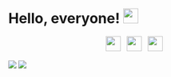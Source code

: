 
# Hello, everyone! <img src="https://raw.githubusercontent.com/MartinHeinz/MartinHeinz/master/wave.gif" width="30px">
<p align='center'>
<a href="https://twitter.com/burkakkayaa"><img height="30" src="https://github.com/stephenajulu/WaylonWalker/blob/main/icon/twitter.png?raw=true"></a>&nbsp;&nbsp;
<a href="https://instagram.com/burkakkayaa"><img height="30" src="https://github.com/stephenajulu/WaylonWalker/blob/main/icon/instagram.jpg?raw=true"></a>&nbsp;&nbsp;
<a href="https://www.linkedin.com/in/burak--akkaya/"><img height="30" src="https://github.com/stephenajulu/WaylonWalker/blob/main/icon/linkedin.png?raw=true"></a>
</p>

<a>
  <img align="center" src="https://github-readme-stats.vercel.app/api?username=akkayaburak&count_private=true&show_icons=true" />
</a>
<a>
  <img align="center" src="https://github-readme-stats.vercel.app/api/top-langs/?username=akkayaburak&layout=compact" />
</a>
